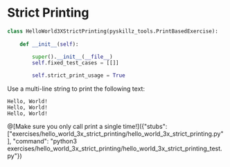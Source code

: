 # Strict Printing

```python
class HelloWorld3XStrictPrinting(pyskillz_tools.PrintBasedExercise):
    
    def __init__(self):

        super().__init__(__file__)
        self.fixed_test_cases = [[]]

        self.strict_print_usage = True
```


Use a multi-line string to print the following text:

```text
Hello, World!
Hello, World!
Hello, World!
```

@[Make sure you only call print a single time!]({"stubs": ["exercises/hello_world_3x_strict_printing/hello_world_3x_strict_printing.py"], "command": "python3 exercises/hello_world_3x_strict_printing/hello_world_3x_strict_printing_test.py"})
